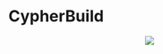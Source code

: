 # CypherBuild
<p align="center">
<img src="https://api.travis-ci.org/StrangeNoob/CypherBuild.svg" >
</p>
